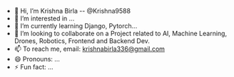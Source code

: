 - 👋 Hi, I’m Krishna Birla -- @Krishna9588
- 👀 I’m interested in ...
- 🌱 I’m currently learning Django, Pytorch...
- 💞️ I’m looking to collaborate on a Project related to AI, Machine Learning, Drones, Robotics, Frontend and Backend Dev. 
- 📫 To reach me, email: krishnabirla336@gmail.com
- 😄 Pronouns: ...
- ⚡ Fun fact: ...

<!---
Krishna9588/Krishna9588 is a ✨ special ✨ repository because its `README.md` (this file) appears on your GitHub profile.
You can click the Preview link to take a look at your changes.
--->
